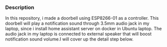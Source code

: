 ### Description
In this repository, i made a doorbell using ESP8266-01 as a controller. This doorbell will play a notification sound through 3.5mm audio jack in my laptop, since i install home assistant server on docker in Ubuntu laptop. The audio jack in my laptop is connected to external speaker that will boost notification sound volume.I will cover up the detail step below.